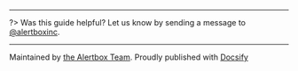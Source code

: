 
---

?> Was this guide helpful? Let us know by sending a message to [@alertboxinc](https://twitter.com/alertboxinc).

---

Maintained by [the Alertbox Team](https://github.com/alertbox/docsify-footer/). Proudly published with [Docsify](https://docsify.js.io)